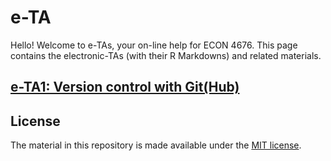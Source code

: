 # e-TA

Hello! Welcome to e-TAs, your on-line help for ECON 4676. This page contains the electronic-TAs (with their R Markdowns) and related materials.



## [e-TA1: Version control with Git(Hub)](https://raw.githack.com/ECON-4676-UNIANDES/e-TA/master/e-ta1_Git/e-ta1_Git.html)



## License

The material in this repository is made available under the [MIT license](http://opensource.org/licenses/mit-license.php). 

